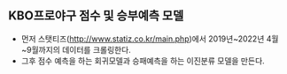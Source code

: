 ## KBO프로야구 점수 및 승부예측 모델
- 먼저 스탯티즈(http://www.statiz.co.kr/main.php)에서 2019년~2022년 4월~9월까지의 데이터를 크롤링한다.
- 그후 점수 예측을 하는 회귀모델과 승패예측을 하는 이진분류 모델을 만든다.
